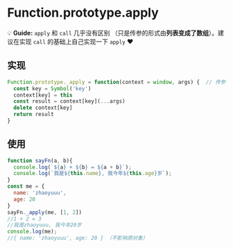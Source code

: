 # Function.prototype.apply

💡 **Guide:** `apply` 和 `call` 几乎没有区别 （只是传参的形式由**列表变成了数组**）。建议在实现 `call` 的基础上自己实现一下 `apply` ❤

## 实现

```js
Function.prototype._apply = function(context = window, args) {  // 传参形式变了，别的不变
  const key = Symbol('key')
  context[key] = this
  const result = context[key](...args)
  delete context[key]
  return result
}
```

## 使用

```js
function sayFn(a, b){
  console.log(`${a} + ${b} = ${a + b}`);
  console.log(`我是${this.name}, 我今年${this.age}岁`);
}
const me = {
  name: 'zhaoyuuu',
  age: 20
}
sayFn._apply(me, [1, 2])
//1 + 2 = 3
//我是zhaoyuuu, 我今年20岁
console.log(me);
//{ name: 'zhaoyuuu', age: 20 } （不影响原对象）
```
